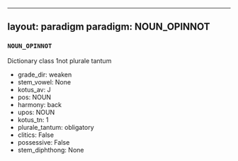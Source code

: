 
---
layout: paradigm
paradigm: NOUN_OPINNOT
---
### ` NOUN_OPINNOT `

Dictionary class 1not plurale tantum
* grade_dir: weaken
* stem_vowel: None
* kotus_av: J
* pos: NOUN
* harmony: back
* upos: NOUN
* kotus_tn: 1
* plurale_tantum: obligatory
* clitics: False
* possessive: False
* stem_diphthong: None
